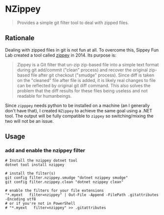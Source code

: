 # NZippey

> Provides a simple git filter tool to deal with zipped files.

## Rationale

Dealing with zipped files in git is not fun at all. To overcome this,
Sippey Fun Lab created a tool called [zippey](https://sites.google.com/site/sippeyfunlabs/random-projects/zippey-enable-git-to-efficiently-handle-zip-based-file) in 2014. Its purpose is:

> Zippey is a Git filter that un-zip zip-based file into a simple text format during git add/commit ("clean" process) and recover the original zip-based file after git checkout ("smudge" process). Since diff is taken on the "cleaned" file after file is added, it is likely real changes to file can be reflected by original git diff command. This also solves the problem that the diff results for these files being useless and not readable for humanbeings.

Since `zipppey` needs python to be installed on a machine (an I generally don't have that), I created `NZippey` to achieve the same goal using a .NET tool.
The output will be fully compatible to `zippey` so switching/mixing the two will not be an issue.

## Usage

### add and enable the nzippey filter


```shell
# Install the nzippey dotnet tool
dotnet tool install nzippey

# install the filter(s)
git config filter.nzippey.smudge "dotnet nzippey smudge"
git config filter.nzippey.clean "dotnet nzippey clean"

# enable the filters for your file extensions
"*.myext   filter=nzippey" | Out-File -Append -FilePath .gitattributes -Encoding utf8
# or if you're not in PowerShell
# "*.myext   filter=nzippey" >> .gitattributes
```
